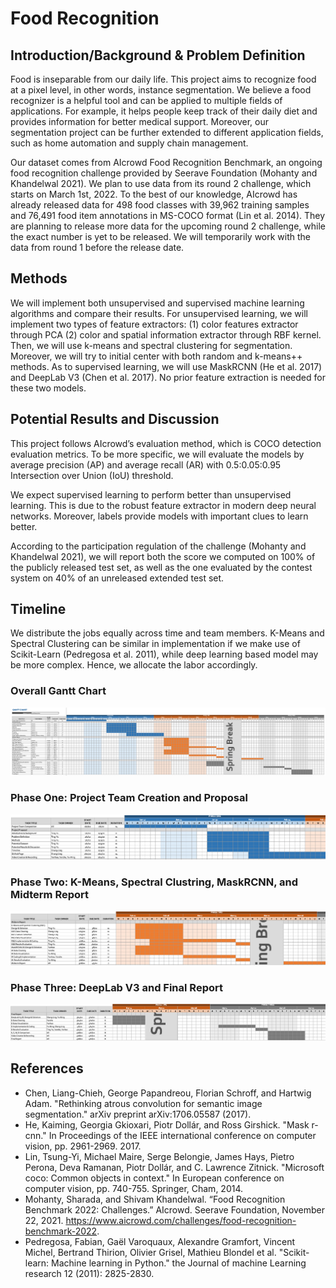 # Food Recognition
 
## Introduction/Background & Problem Definition
Food is inseparable from our daily life. This project aims to recognize food at a pixel level, in other words, instance segmentation. We believe a food recognizer is a helpful tool and can be applied to multiple fields of applications. For example, it helps people keep track of their daily diet and provides information for better medical support. Moreover, our segmentation project can be further extended to different application fields, such as home automation and supply chain management.
 
Our dataset comes from AIcrowd Food Recognition Benchmark, an ongoing food recognition challenge provided by Seerave Foundation (Mohanty and Khandelwal 2021). We plan to use data from its round 2 challenge, which starts on March 1st, 2022. To the best of our knowledge, AIcrowd has already released data for 498 food classes with 39,962 training samples and  76,491 food item annotations in MS-COCO format (Lin et al. 2014). They are planning to release more data for the upcoming round 2 challenge, while the exact number is yet to be released. We will temporarily work with the data from round 1 before the release date.
 
## Methods
We will implement both unsupervised and supervised machine learning algorithms and compare their results. For unsupervised learning, we will implement two types of feature extractors: (1) color features extractor through PCA (2) color and spatial information extractor through RBF kernel. Then, we will use k-means and spectral clustering for segmentation. Moreover, we will try to initial center with both random and k-means++ methods. As to supervised learning, we will use MaskRCNN (He et al. 2017) and DeepLab V3 (Chen et al. 2017). No prior feature extraction is needed for these two models.  
 
## Potential Results and Discussion
This project follows AIcrowd’s evaluation method, which is COCO detection evaluation metrics. To be more specific, we will evaluate the models by average precision (AP) and average recall (AR) with 0.5:0.05:0.95 Intersection over Union (IoU) threshold.
 
We expect supervised learning to perform better than unsupervised learning. This is due to the robust feature extractor in modern deep neural networks. Moreover, labels provide models with important clues to learn better. 
 
According to the participation regulation of the challenge (Mohanty and Khandelwal 2021), we will report both the score we computed on 100% of the publicly released test set, as well as the one evaluated by the contest system on 40% of an unreleased extended test set.
 
## Timeline
We distribute the jobs equally across time and team members. K-Means and Spectral Clustering can be similar in implementation if we make use of Scikit-Learn (Pedregosa et al. 2011), while deep learning based model may be more complex. Hence, we allocate the labor accordingly.
 
### Overall Gantt Chart
![overall gantt chart](assets/gantt-overall.png)

### Phase One: Project Team Creation and Proposal
![phase 1 gantt chart](assets/gantt-ph1.png)
 
### Phase Two: K-Means, Spectral Clustring, MaskRCNN, and Midterm Report
![phase 2 gantt chart](assets/gantt-ph2.png)
 
### Phase Three: DeepLab V3 and Final Report
![phase 3 gantt chart](assets/gantt-ph3.png)
 
## References
* Chen, Liang-Chieh, George Papandreou, Florian Schroff, and Hartwig Adam. "Rethinking atrous convolution for semantic image segmentation." arXiv preprint arXiv:1706.05587 (2017).
* He, Kaiming, Georgia Gkioxari, Piotr Dollár, and Ross Girshick. "Mask r-cnn." In Proceedings of the IEEE international conference on computer vision, pp. 2961-2969. 2017.
* Lin, Tsung-Yi, Michael Maire, Serge Belongie, James Hays, Pietro Perona, Deva Ramanan, Piotr Dollár, and C. Lawrence Zitnick. "Microsoft coco: Common objects in context." In European conference on computer vision, pp. 740-755. Springer, Cham, 2014.
* Mohanty, Sharada, and Shivam Khandelwal. “Food Recognition Benchmark 2022: Challenges.” AIcrowd. Seerave Foundation, November 22, 2021. https://www.aicrowd.com/challenges/food-recognition-benchmark-2022. 
* Pedregosa, Fabian, Gaël Varoquaux, Alexandre Gramfort, Vincent Michel, Bertrand Thirion, Olivier Grisel, Mathieu Blondel et al. "Scikit-learn: Machine learning in Python." the Journal of machine Learning research 12 (2011): 2825-2830.
